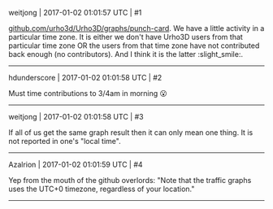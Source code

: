weitjong | 2017-01-02 01:01:57 UTC | #1

[github.com/urho3d/Urho3D/graphs/punch-card](https://github.com/urho3d/Urho3D/graphs/punch-card). We have a little activity in a particular time zone. It is either we don't have Urho3D users from that particular time zone OR the users from that time zone have not contributed back enough (no contributors). And I think it is the latter :slight_smile:.

-------------------------

hdunderscore | 2017-01-02 01:01:58 UTC | #2

Must time contributions to 3/4am in morning   :open_mouth:

-------------------------

weitjong | 2017-01-02 01:01:58 UTC | #3

If all of us get the same graph result then it can only mean one thing. It is not reported in one's "local time".

-------------------------

Azalrion | 2017-01-02 01:01:59 UTC | #4

Yep from the mouth of the github overlords: "Note that the traffic graphs uses the UTC+0 timezone, regardless of your location."

-------------------------

